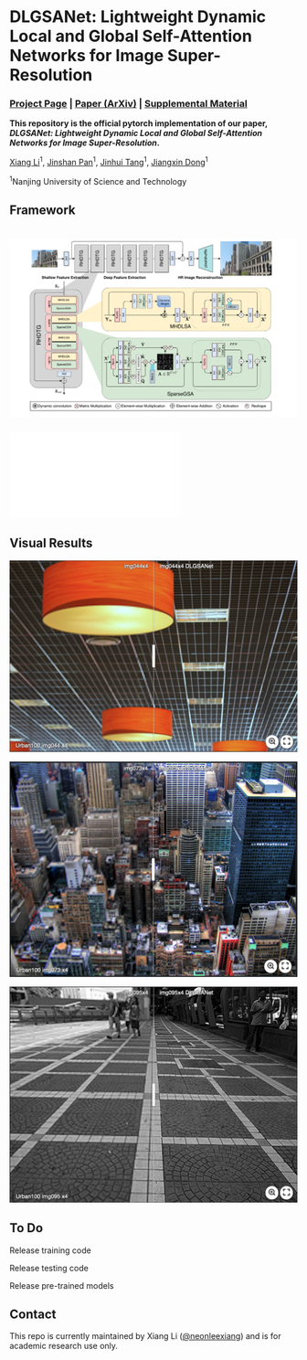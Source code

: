# DLGSANet: Lightweight Dynamic Local and Global Self-Attention Networks for Image Super-Resolution

### [Project Page](https://neonleexiang.github.io/DLGSANet/) | [Paper (ArXiv)](https://arxiv.org/abs/2301.02031) | [Supplemental Material]()

**This repository is the official pytorch implementation of our paper, *DLGSANet: Lightweight Dynamic Local and Global Self-Attention Networks for Image Super-Resolution*.**

[Xiang Li](https://imag-njust.net/)<sup>1</sup>,
[Jinshan Pan](https://jspan.github.io/)<sup>1</sup>,
[Jinhui Tang](https://imag-njust.net/jinhui-tang/)<sup>1</sup>,
[Jiangxin Dong](https://imag-njust.net/jiangxin-dong/)<sup>1</sup> <br>

<sup>1</sup>Nanjing University of Science and Technology

## Framework
# <img src='./docs/media/network_structure_single_v1.pdf'/>
![](./docs/media/network_structure_single_v1.pdf)

## Visual Results

![](./docs/media/img044_imgsli.png)

![](./docs/media/img073_imgsli.png)

![](./docs/media/img095_imgsli.png)

## To Do

Release training code

Release testing code

Release pre-trained models

## Contact

This repo is currently maintained by Xiang Li ([@neonleexiang](https://github.com/NeonLeexiang)) and is for academic research use only. 

